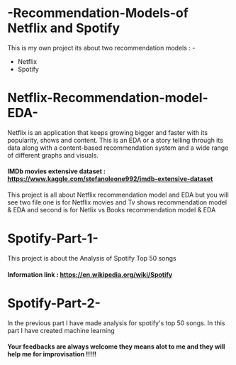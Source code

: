 # -Recommendation-Models-of Netflix and Spotify
This is my own project its about two recommendation models : -
* Netflix
* Spotify

# Netflix-Recommendation-model-EDA-
Netflix is an application that keeps growing bigger and faster with its popularity, shows and content. This is an EDA or a story telling through its data along with a content-based recommendation system and a wide range of different graphs and visuals.
#### IMDb movies extensive dataset : https://www.kaggle.com/stefanoleone992/imdb-extensive-dataset

This project is all about Netflix recommendation model and EDA but you will see two file one is for Netflix movies and Tv shows recommendation model & EDA and second is for Netlix vs Books recommendation model & EDA

# Spotify-Part-1-
This project is about the Analysis of Spotify Top 50 songs
#### Information link : https://en.wikipedia.org/wiki/Spotify

# Spotify-Part-2-
In the previous part I have made analysis for spotify's top 50 songs. In this part I have created machine learning

#### Your feedbacks are always welcome they means alot to me and they will help me for improvisation !!!!!

